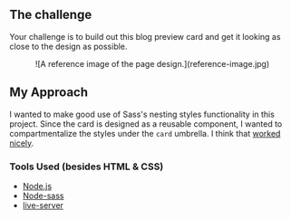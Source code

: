 ## The challenge
Your challenge is to build out this blog preview card and get it looking as close to the design as possible.

<p align="center">
![A reference image of the page design.](reference-image.jpg)
</p>

## My Approach
I wanted to make good use of Sass's nesting styles functionality in this project. Since the card is designed as a reusable component, I wanted to compartmentalize the styles under the `card` umbrella. I think that <a href="https://github.com/gabei/FEM__Blog-Preview-Card/blob/main/style/index.scss">worked nicely</a>.

### Tools Used (besides HTML & CSS)
- <a href="https://nodejs.org/en" target="_blank">Node.js</a>
- <a href="https://www.npmjs.com/package/node-sass" target="_blank">Node-sass</a>
- <a href="https://www.npmjs.com/package/live-server" target="_blank">live-server</a>



